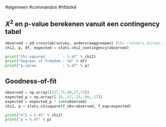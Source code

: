 #algemeen #commandos #hfdstk4 
## $X^2$ en p-value berekenen vanuit een contingency tabel
```py
observed = pd.crosstab(survey, ondervraaggroepen) #(bv rlanders.Survey, rlanders.Gender)
chi2, p, df, expected = stats.chi2_contingency(observed)

print("Chi-squared        : %.4f" % chi2)
print("Degrees of freedom : %d" % df)
print("p-value            : %.4f" % p)
```

## Goodness-of-fit
```py
observed = np.array([127,75,98,27,73])
expected_p = np.array([.35,.17,.23,.08,.17])
expected = expected_p * sum(observed)
chi2, p = stats.chisquare(f_obs=observed, f_exp=expected)

print("X^2 = %.4f" % chi2)
print("p = %.4f" % p)
```